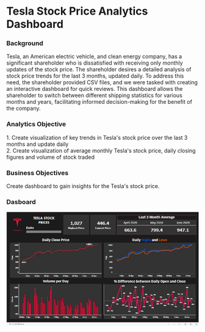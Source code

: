 <h1>Tesla Stock Price Analytics Dashboard</h1>
<h3>Background</h3>
Tesla, an American electric vehicle, and clean energy company, has a significant shareholder who is dissatisfied with receiving only monthly updates of the stock price. The shareholder desires a detailed analysis of stock price trends for the last 3 months, updated daily. To address this need, the shareholder provided CSV files, and we were tasked with creating an interactive dashboard for quick reviews. This dashboard allows the shareholder to switch between different shipping statistics for various months and years, facilitating informed decision-making for the benefit of the company.
<p> </p>
<h3>Analytics Objective</h3>
1. Create visualization of key trends in Tesla's stock price over the last 3 months and update daily<br>
2. Create visualization of average monthly Tesla's stock price, daily closing figures and volume of stock traded<br>
<p> </p>
<h3>Business Objectives</h3>
Create dashboard to gain insights for the Tesla's stock price.
<p> </p>
<h3>Dasboard</h3>
<img src="https://github.com/Jal3ee/Portofolio/blob/main/Data%20Analyst/Tesla%20Stock%20Price%20Dashboard/Images/Tesla%20Analytics%20Image.PNG" alt="dashboard"/>
